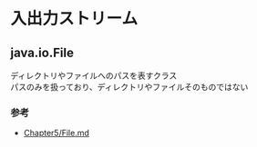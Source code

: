 # 入出力ストリーム

## java.io.File
ディレクトリやファイルへのパスを表すクラス<br>
パスのみを扱っており、ディレクトリやファイルそのものではない<br>

### 参考
- [Chapter5/File.md](File.md)
